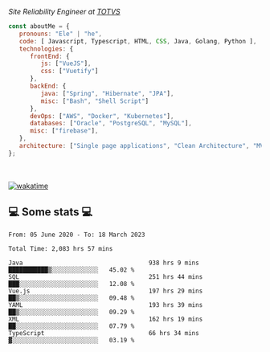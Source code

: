 <p><em>Site Reliability Engineer at <a href="https://www.totvs.com/">TOTVS</a></br>
</em></p>


```javascript
const aboutMe = {
   pronouns: "Ele" | "he",
   code: [ Javascript, Typescript, HTML, CSS, Java, Golang, Python ],
   technologies: {
      frontEnd: {
         js: ["VueJS"],
         css: ["Vuetify"]
      },
      backEnd: {
         java: ["Spring", "Hibernate", "JPA"],
         misc: ["Bash", "Shell Script"]
      },
      devOps: ["AWS", "Docker", "Kubernetes"],
      databases: ["Oracle", "PostgreSQL", "MySQL"],
      misc: ["firebase"],
   },
   architecture: ["Single page applications", "Clean Architecture", "MVC", "Microservices"],
};
```
</br></br>
[![wakatime](https://wakatime.com/badge/user/a3a8ed06-d304-4d6b-bc86-4adc418cdea7.svg)](https://wakatime.com/@a3a8ed06-d304-4d6b-bc86-4adc418cdea7)
<h2>💻 Some stats 💻</h2>

<!--START_SECTION:waka-->

```text
From: 05 June 2020 - To: 18 March 2023

Total Time: 2,083 hrs 57 mins

Java                                   938 hrs 9 mins  ███████████▒░░░░░░░░░░░░░   45.02 %
SQL                                    251 hrs 44 mins ███░░░░░░░░░░░░░░░░░░░░░░   12.08 %
Vue.js                                 197 hrs 29 mins ██▒░░░░░░░░░░░░░░░░░░░░░░   09.48 %
YAML                                   193 hrs 39 mins ██▒░░░░░░░░░░░░░░░░░░░░░░   09.29 %
XML                                    162 hrs 19 mins ██░░░░░░░░░░░░░░░░░░░░░░░   07.79 %
TypeScript                             66 hrs 34 mins  ▓░░░░░░░░░░░░░░░░░░░░░░░░   03.19 %
```

<!--END_SECTION:waka-->
